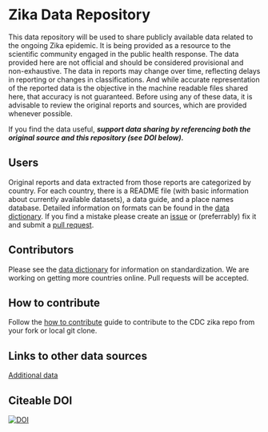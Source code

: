 # Zika Data Repository

This data repository will be used to share publicly available data related to the ongoing Zika epidemic. It is being provided as a resource to the scientific community engaged in the public health response. The data provided here are not official and should be considered provisional and non-exhaustive. The data in reports may change over time, reflecting delays in reporting or changes in classifications. And while accurate representation of the reported data is the objective in the machine readable files shared here, that accuracy is not guaranteed. Before using any of these data, it is advisable to review the original reports and sources, which are provided whenever possible.

If you find the data useful, ***support data sharing by referencing both the original source and this repository (see DOI below).***

## Users
Original reports and data extracted from those reports are categorized by country. For each country, there is a README file (with basic information about currently available datasets), a data guide, and a place names database. Detailed information on formats can be found in the [data dictionary](data_dictionary.md). If you find a mistake please create an [issue](https://help.github.com/articles/creating-an-issue/) or (preferrably) fix it and submit a [pull request](https://help.github.com/articles/using-pull-requests/).

## Contributors
Please see the [data dictionary](data_dictionary.md) for information on standardization. We are working on getting more countries online. Pull requests will be accepted. 

## How to contribute
Follow the [how to contribute](how_to_contribute.md) guide to contribute to the CDC zika repo from your fork or local git clone. 

## Links to other data sources
[Additional data](additional_data.md)

## Citeable DOI
[![DOI](https://zenodo.org/badge/51947303.svg)](https://zenodo.org/badge/latestdoi/51947303)
